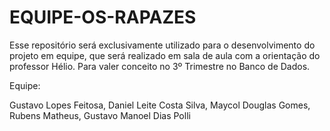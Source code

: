 # EQUIPE-OS-RAPAZES
Esse repositório será exclusivamente utilizado para o desenvolvimento do projeto em equipe, que será realizado em sala de aula com a orientação do professor Hélio. Para valer conceito no 3º Trimestre no Banco de Dados.

Equipe:
  
  Gustavo Lopes Feitosa,
  Daniel Leite Costa Silva,
  Maycol Douglas Gomes,
  Rubens Matheus,
  Gustavo Manoel Dias Polli
